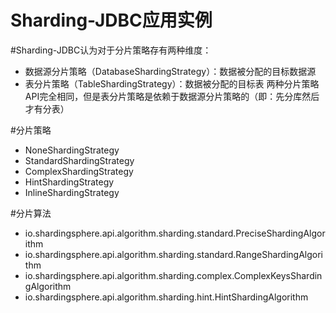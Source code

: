 Sharding-JDBC应用实例
=================================
#Sharding-JDBC认为对于分片策略存有两种维度：
* 数据源分片策略（DatabaseShardingStrategy）：数据被分配的目标数据源
* 表分片策略（TableShardingStrategy）：数据被分配的目标表
两种分片策略API完全相同，但是表分片策略是依赖于数据源分片策略的（即：先分库然后才有分表）
​

#分片策略
* NoneShardingStrategy
* StandardShardingStrategy
* ComplexShardingStrategy
* HintShardingStrategy
* InlineShardingStrategy

#分片算法
* io.shardingsphere.api.algorithm.sharding.standard.PreciseShardingAlgorithm
* io.shardingsphere.api.algorithm.sharding.standard.RangeShardingAlgorithm
* io.shardingsphere.api.algorithm.sharding.complex.ComplexKeysShardingAlgorithm
* io.shardingsphere.api.algorithm.sharding.hint.HintShardingAlgorithm